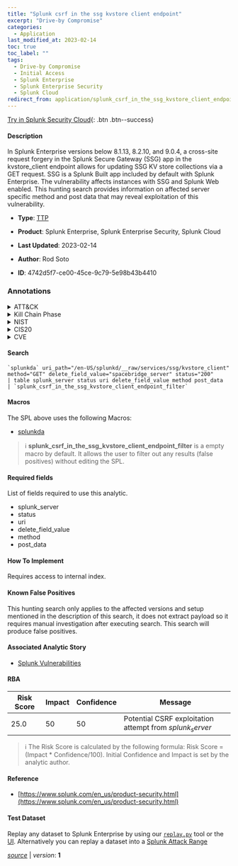 ```yaml
---
title: "Splunk csrf in the ssg kvstore client endpoint"
excerpt: "Drive-by Compromise"
categories:
  - Application
last_modified_at: 2023-02-14
toc: true
toc_label: ""
tags:
  - Drive-by Compromise
  - Initial Access
  - Splunk Enterprise
  - Splunk Enterprise Security
  - Splunk Cloud
redirect_from: application/splunk_csrf_in_the_ssg_kvstore_client_endpoint/
---
```




[Try in Splunk Security Cloud](https://www.splunk.com/en_us/cyber-security.html){: .btn .btn--success}

#### Description

In Splunk Enterprise versions below 8.1.13, 8.2.10, and 9.0.4, a cross-site request forgery in the Splunk Secure Gateway (SSG) app in the kvstore_client endpoint allows for updating SSG KV store collections via a GET request. SSG is a Splunk Built app included by default with Splunk Enterprise. The vulnerability affects instances with SSG and Splunk Web enabled. This hunting search provides information on affected server specific method and post data that may reveal exploitation of this vulnerability.

- **Type**: [TTP](https://github.com/splunk/security_content/wiki/Detection-Analytic-Types)
- **Product**: Splunk Enterprise, Splunk Enterprise Security, Splunk Cloud

- **Last Updated**: 2023-02-14
- **Author**: Rod Soto
- **ID**: 4742d5f7-ce00-45ce-9c79-5e98b43b4410

### Annotations
<details>
  <summary>ATT&CK</summary>

<div markdown="1">

#### [ATT&CK](https://attack.mitre.org/)

| ID          | Technique   | Tactic         |
| ----------- | ----------- |--------------- |
| [T1189](https://attack.mitre.org/techniques/T1189/) | Drive-by Compromise | Initial Access |

</div>
</details>


<details>
  <summary>Kill Chain Phase</summary>

<div markdown="1">

* Delivery


</div>
</details>


<details>
  <summary>NIST</summary>

<div markdown="1">

* DE.CM



</div>
</details>

<details>
  <summary>CIS20</summary>

<div markdown="1">

* CIS 10



</div>
</details>

<details>
  <summary>CVE</summary>

<div markdown="1">


</div>
</details>


#### Search

```
`splunkda` uri_path="/en-US/splunkd/__raw/services/ssg/kvstore_client" method="GET" delete_field_value="spacebridge_server" status="200"  
| table splunk_server status uri delete_field_value method post_data  
| `splunk_csrf_in_the_ssg_kvstore_client_endpoint_filter`
```

#### Macros
The SPL above uses the following Macros:
* [splunkda](https://github.com/splunk/security_content/blob/develop/macros/splunkda.yml)

> :information_source:
> **splunk_csrf_in_the_ssg_kvstore_client_endpoint_filter** is a empty macro by default. It allows the user to filter out any results (false positives) without editing the SPL.



#### Required fields
List of fields required to use this analytic.
* splunk_server
* status
* uri
* delete_field_value
* method
* post_data



#### How To Implement
Requires access to internal index.
#### Known False Positives
This hunting search only applies to the affected versions and setup mentioned in the description of this search, it does not extract payload so it requires manual investigation after executing search. This search will produce false positives.

#### Associated Analytic Story
* [Splunk Vulnerabilities](/stories/splunk_vulnerabilities)




#### RBA

| Risk Score  | Impact      | Confidence   | Message      |
| ----------- | ----------- |--------------|--------------|
| 25.0 | 50 | 50 | Potential CSRF exploitation attempt from $splunk_server$ |


> :information_source:
> The Risk Score is calculated by the following formula: Risk Score = (Impact * Confidence/100). Initial Confidence and Impact is set by the analytic author.


#### Reference

* [https://www.splunk.com/en_us/product-security.html](https://www.splunk.com/en_us/product-security.html)



#### Test Dataset
Replay any dataset to Splunk Enterprise by using our [`replay.py`](https://github.com/splunk/attack_data#using-replaypy) tool or the [UI](https://github.com/splunk/attack_data#using-ui).
Alternatively you can replay a dataset into a [Splunk Attack Range](https://github.com/splunk/attack_range#replay-dumps-into-attack-range-splunk-server)




[*source*](https://github.com/splunk/security_content/tree/develop/detections/application/splunk_csrf_in_the_ssg_kvstore_client_endpoint.yml) \| *version*: **1**